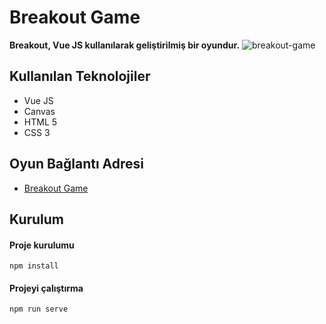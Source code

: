# Breakout Game

**Breakout, Vue JS kullanılarak geliştirilmiş bir oyundur.**
![breakout-game](https://user-images.githubusercontent.com/25087769/80916048-e9f7e100-8d5e-11ea-8f2c-9d3fd86de011.gif)

 

## Kullanılan Teknolojiler
* Vue JS
* Canvas
* HTML 5
* CSS 3


## Oyun Bağlantı Adresi
* [Breakout Game](https://breakoutgame-v.firebaseapp.com/)

## Kurulum

#### Proje kurulumu
```
npm install
```

#### Projeyi çalıştırma
```
npm run serve
```

